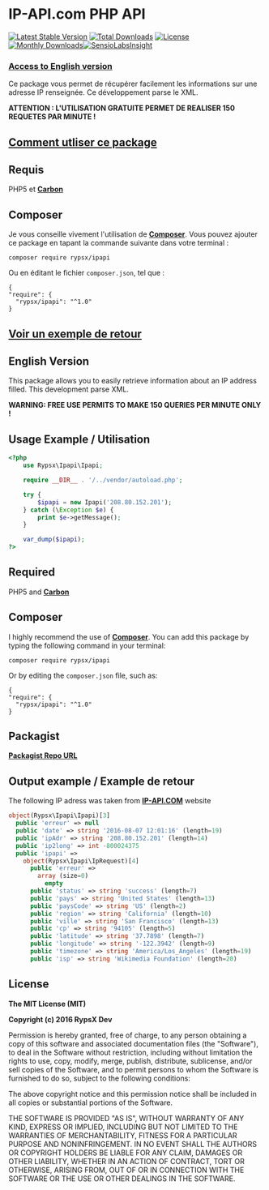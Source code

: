 IP-API.com PHP API
=======================

[![Latest Stable Version](https://poser.pugx.org/rypsx/ipapi/v/stable?format=flat-square)](https://packagist.org/packages/rypsx/ipapi) [![Total Downloads](https://poser.pugx.org/rypsx/ipapi/downloads?format=flat-square)](https://packagist.org/packages/rypsx/ipapi) [![License](https://poser.pugx.org/rypsx/ipapi/license?format=flat-square)](https://packagist.org/packages/rypsx/ipapi) [![Monthly Downloads](https://poser.pugx.org/rypsx/ipapi/d/monthly?format=flat-square)](https://packagist.org/packages/rypsx/ipapi)[![SensioLabsInsight](https://insight.sensiolabs.com/projects/064f9554-8e43-46f9-81bc-cd0a54002edc/mini.png)](https://insight.sensiolabs.com/projects/064f9554-8e43-46f9-81bc-cd0a54002edc)

### [Access to English version](#english)

Ce package vous permet de récupérer facilement les informations sur une adresse IP renseignée.
Ce développement parse le XML.

**ATTENTION : L'UTILISATION GRATUITE PERMET DE REALISER 150 REQUETES PAR MINUTE !**

## [Comment utliser ce package](#usage)

## Requis

PHP5 et **[Carbon](https://github.com/briannesbitt/carbon)**

## Composer

Je vous conseille vivement l'utilisation de **[Composer](https://getcomposer.org/)**.
Vous pouvez ajouter ce package en tapant la commande suivante dans votre terminal :

    composer require rypsx/ipapi

Ou en éditant le fichier `composer.json`, tel que :

    {
    "require": {
      "rypsx/ipapi": "^1.0"
    }

## [Voir un exemple de retour](#exretour)

## English Version <a id="english"></a> 

This package allows you to easily retrieve information about an IP address filled.
This development parse XML.

**WARNING: FREE USE PERMITS TO MAKE 150 QUERIES PER MINUTE ONLY !**

## Usage Example / Utilisation <a id="usage"></a>

```php
<?php
	use Rypsx\Ipapi\Ipapi;

	require __DIR__ . '/../vendor/autoload.php';

	try {
	    $ipapi = new Ipapi('208.80.152.201');
	} catch (\Exception $e) {
	    print $e->getMessage();
	}

	var_dump($ipapi);
?>
```

## Required

PHP5 and **[Carbon](https://github.com/briannesbitt/carbon)**


## Composer

I highly recommend the use of **[Composer](https://getcomposer.org/)**.
You can add this package by typing the following command in your terminal:

    composer require rypsx/ipapi

Or by editing the `composer.json` file, such as:

    {
    "require": {
      "rypsx/ipapi": "^1.0"
    }

## Packagist

**[Packagist Repo URL](https://packagist.org/packages/rypsx/ipapi)**

## Output example / Example de retour  <a id="exretour"></a>

The following IP adress was taken from **[IP-API.COM](http://ip-api.com/docs/api:xml)** website

```php
object(Rypsx\Ipapi\Ipapi)[3]
  public 'erreur' => null
  public 'date' => string '2016-08-07 12:01:16' (length=19)
  public 'ipAdr' => string '208.80.152.201' (length=14)
  public 'ip2long' => int -800024375
  public 'ipapi' => 
    object(Rypsx\Ipapi\IpRequest)[4]
      public 'erreur' => 
        array (size=0)
          empty
      public 'status' => string 'success' (length=7)
      public 'pays' => string 'United States' (length=13)
      public 'paysCode' => string 'US' (length=2)
      public 'region' => string 'California' (length=10)
      public 'ville' => string 'San Francisco' (length=13)
      public 'cp' => string '94105' (length=5)
      public 'latitude' => string '37.7898' (length=7)
      public 'longitude' => string '-122.3942' (length=9)
      public 'timezone' => string 'America/Los_Angeles' (length=19)
      public 'isp' => string 'Wikimedia Foundation' (length=20)
```

## License

**The MIT License (MIT)**

**Copyright (c) 2016 RypsX Dev**

Permission is hereby granted, free of charge, to any person obtaining a copy
of this software and associated documentation files (the "Software"), to deal
in the Software without restriction, including without limitation the rights
to use, copy, modify, merge, publish, distribute, sublicense, and/or sell
copies of the Software, and to permit persons to whom the Software is
furnished to do so, subject to the following conditions:

The above copyright notice and this permission notice shall be included in all
copies or substantial portions of the Software.

THE SOFTWARE IS PROVIDED "AS IS", WITHOUT WARRANTY OF ANY KIND, EXPRESS OR
IMPLIED, INCLUDING BUT NOT LIMITED TO THE WARRANTIES OF MERCHANTABILITY,
FITNESS FOR A PARTICULAR PURPOSE AND NONINFRINGEMENT. IN NO EVENT SHALL THE
AUTHORS OR COPYRIGHT HOLDERS BE LIABLE FOR ANY CLAIM, DAMAGES OR OTHER
LIABILITY, WHETHER IN AN ACTION OF CONTRACT, TORT OR OTHERWISE, ARISING FROM,
OUT OF OR IN CONNECTION WITH THE SOFTWARE OR THE USE OR OTHER DEALINGS IN THE
SOFTWARE.